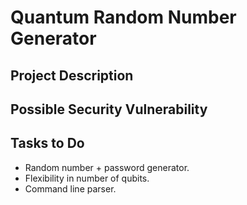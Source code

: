 # Quantum Random Number Generator 

## Project Description

## Possible Security Vulnerability

## Tasks to Do

* Random number + password generator.
* Flexibility in number of qubits.
* Command line parser.